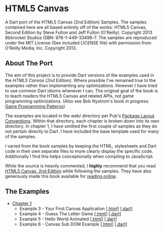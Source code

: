 HTML5 Canvas
============

A Dart port of the HTML5 Canvas (2nd Edition) Samples. The samples contained
here are all based entirely off of the works: HTML5 Canvas, Second Edition
by Steve Fulton and Jeff Fulton (O'Reilly). Copyright 2013 8bitrocket Studios
ISBN: 978-1-449-33498-7. The samples are reproduced under the MIT License
(See included LICENSE file) with permission from O’Reilly Media, Inc. 
Copyright 2013.

About The Port
--------------

The aim of this project is to provide Dart versions of the examples used in
the *HTML5 Canvas (2nd Edition)*. Where possible I've remained true to the
examples rather than implementing any optimizations. However I have tried to 
use common Dart idioms whenever I can. The original goal of the book is to
teach readers the HTML5 Canvas and related APIs, not game programming
optimizations.
(Also see Bob Nystrom's book in progress: [Game Programming Patterns](http://gameprogrammingpatterns.com/))

The examples are located in the web/ directory per Pub's 
[Package Layout Conventions](http://pub.dartlang.org/doc/package-layout.html).
Within that directory, each chapter is broken down into its own directory.
In chapter 1, I have omitted the first couple of samples as they do not 
pertain directly to Dart. I have included the base template used for many
of the samples.

I varied from the book samples by keeping the HTML, stylesheets and Dart code
in their own separate files to more clearly display the specific code.
Additionally I find this helps conceptionally when compiling to JavaScript.

While the source is heavily commented, I **highly** recommend that you read 
[HTML5 Canvas, 2nd Edition](http://shop.oreilly.com/product/0636920026266.do) while
following the samples. They have also generously made this book available for 
[reading online](http://chimera.labs.oreilly.com/books/1234000001654/index.html).

The Examples
------------
* [Chapter 1](https://github.com/butlermatt/dart_HTML5_Canvas/tree/master/web/ch1)
    * Example 3 - Your First Canvas Application [[.html]](https://github.com/butlermatt/dart_HTML5_Canvas/blob/master/web/ch1/ch1ex3.html)
[[.dart]](https://github.com/butlermatt/dart_HTML5_Canvas/blob/master/web/ch1/ch1ex3.dart)
    * Example 4 - Guess The Letter Game [[.html]](https://github.com/butlermatt/dart_HTML5_Canvas/blob/master/web/ch1/ch1ex4.html)
[[.dart]](https://github.com/butlermatt/dart_HTML5_Canvas/blob/master/web/ch1/ch1ex4.dart)
    * Example 5 - Hello World Animated [[.html]](https://github.com/butlermatt/dart_HTML5_Canvas/blob/master/web/ch1/ch1ex5.html)
[[.dart]](https://github.com/butlermatt/dart_HTML5_Canvas/blob/master/web/ch1/ch1ex5.dart)
    * Example 6 - Canvas Sub DOM Example [[.html]](https://github.com/butlermatt/dart_HTML5_Canvas/blob/master/web/ch1/ch1ex6.html)
[[.dart]](https://github.com/butlermatt/dart_HTML5_Canvas/blob/master/web/ch1/ch1ex6.html)
